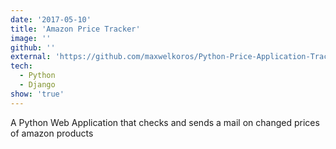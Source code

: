 ```yaml
---
date: '2017-05-10'
title: 'Amazon Price Tracker'
image: ''
github: ''
external: 'https://github.com/maxwelkoros/Python-Price-Application-Tracker'
tech:
  - Python
  - Django
show: 'true'
---
```


A Python Web Application that checks and sends a mail on changed prices of amazon products
